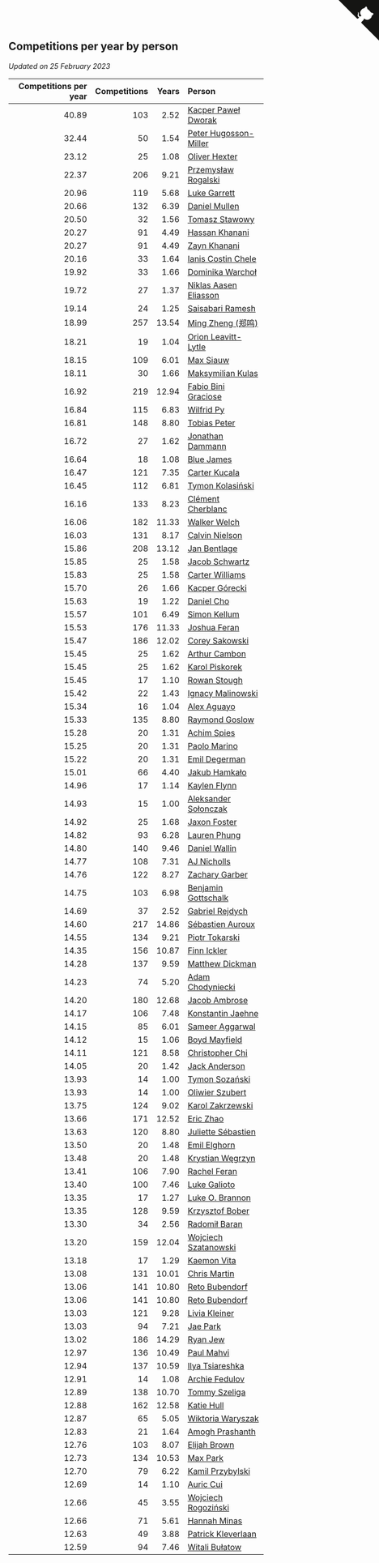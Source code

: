## Competitions per year by person

*Updated on 25 February 2023*

| Competitions per year | Competitions | Years | Person |
| ---: | ---: | ---: | :--- |
| 40.89 | 103 | 2.52 | [Kacper Paweł Dworak](https://www.worldcubeassociation.org/persons/2020DWOR01) |
| 32.44 | 50 | 1.54 | [Peter Hugosson-Miller](https://www.worldcubeassociation.org/persons/2021HUGO01) |
| 23.12 | 25 | 1.08 | [Oliver Hexter](https://www.worldcubeassociation.org/persons/2022HEXT01) |
| 22.37 | 206 | 9.21 | [Przemysław Rogalski](https://www.worldcubeassociation.org/persons/2013ROGA02) |
| 20.96 | 119 | 5.68 | [Luke Garrett](https://www.worldcubeassociation.org/persons/2017GARR05) |
| 20.66 | 132 | 6.39 | [Daniel Mullen](https://www.worldcubeassociation.org/persons/2016MULL04) |
| 20.50 | 32 | 1.56 | [Tomasz Stawowy](https://www.worldcubeassociation.org/persons/2021STAW01) |
| 20.27 | 91 | 4.49 | [Hassan Khanani](https://www.worldcubeassociation.org/persons/2018KHAN26) |
| 20.27 | 91 | 4.49 | [Zayn Khanani](https://www.worldcubeassociation.org/persons/2018KHAN28) |
| 20.16 | 33 | 1.64 | [Ianis Costin Chele](https://www.worldcubeassociation.org/persons/2021CHEL01) |
| 19.92 | 33 | 1.66 | [Dominika Warchoł](https://www.worldcubeassociation.org/persons/2021WARC01) |
| 19.72 | 27 | 1.37 | [Niklas Aasen Eliasson](https://www.worldcubeassociation.org/persons/2021ELIA01) |
| 19.14 | 24 | 1.25 | [Saisabari Ramesh](https://www.worldcubeassociation.org/persons/2021RAME01) |
| 18.99 | 257 | 13.54 | [Ming Zheng (郑鸣)](https://www.worldcubeassociation.org/persons/2009ZHEN11) |
| 18.21 | 19 | 1.04 | [Orion Leavitt-Lytle](https://www.worldcubeassociation.org/persons/2022LEAV01) |
| 18.15 | 109 | 6.01 | [Max Siauw](https://www.worldcubeassociation.org/persons/2017SIAU02) |
| 18.11 | 30 | 1.66 | [Maksymilian Kulas](https://www.worldcubeassociation.org/persons/2021KULA02) |
| 16.92 | 219 | 12.94 | [Fabio Bini Graciose](https://www.worldcubeassociation.org/persons/2010GRAC02) |
| 16.84 | 115 | 6.83 | [Wilfrid Py](https://www.worldcubeassociation.org/persons/2016PYWI01) |
| 16.81 | 148 | 8.80 | [Tobias Peter](https://www.worldcubeassociation.org/persons/2014PETE03) |
| 16.72 | 27 | 1.62 | [Jonathan Dammann](https://www.worldcubeassociation.org/persons/2021DAMM01) |
| 16.64 | 18 | 1.08 | [Blue James](https://www.worldcubeassociation.org/persons/2022JAME01) |
| 16.47 | 121 | 7.35 | [Carter Kucala](https://www.worldcubeassociation.org/persons/2015KUCA01) |
| 16.45 | 112 | 6.81 | [Tymon Kolasiński](https://www.worldcubeassociation.org/persons/2016KOLA02) |
| 16.16 | 133 | 8.23 | [Clément Cherblanc](https://www.worldcubeassociation.org/persons/2014CHER05) |
| 16.06 | 182 | 11.33 | [Walker Welch](https://www.worldcubeassociation.org/persons/2011WELC01) |
| 16.03 | 131 | 8.17 | [Calvin Nielson](https://www.worldcubeassociation.org/persons/2014NIEL03) |
| 15.86 | 208 | 13.12 | [Jan Bentlage](https://www.worldcubeassociation.org/persons/2010BENT01) |
| 15.85 | 25 | 1.58 | [Jacob Schwartz](https://www.worldcubeassociation.org/persons/2021SCHW01) |
| 15.83 | 25 | 1.58 | [Carter Williams](https://www.worldcubeassociation.org/persons/2021WILL06) |
| 15.70 | 26 | 1.66 | [Kacper Górecki](https://www.worldcubeassociation.org/persons/2021GORE01) |
| 15.63 | 19 | 1.22 | [Daniel Cho](https://www.worldcubeassociation.org/persons/2021CHOD01) |
| 15.57 | 101 | 6.49 | [Simon Kellum](https://www.worldcubeassociation.org/persons/2016KELL12) |
| 15.53 | 176 | 11.33 | [Joshua Feran](https://www.worldcubeassociation.org/persons/2011FERA01) |
| 15.47 | 186 | 12.02 | [Corey Sakowski](https://www.worldcubeassociation.org/persons/2011SAKO01) |
| 15.45 | 25 | 1.62 | [Arthur Cambon](https://www.worldcubeassociation.org/persons/2021CAMB01) |
| 15.45 | 25 | 1.62 | [Karol Piskorek](https://www.worldcubeassociation.org/persons/2021PISK01) |
| 15.45 | 17 | 1.10 | [Rowan Stough](https://www.worldcubeassociation.org/persons/2022STOU01) |
| 15.42 | 22 | 1.43 | [Ignacy Malinowski](https://www.worldcubeassociation.org/persons/2021MALI02) |
| 15.34 | 16 | 1.04 | [Alex Aguayo](https://www.worldcubeassociation.org/persons/2022AGUA01) |
| 15.33 | 135 | 8.80 | [Raymond Goslow](https://www.worldcubeassociation.org/persons/2014GOSL01) |
| 15.28 | 20 | 1.31 | [Achim Spies](https://www.worldcubeassociation.org/persons/2021SPIE01) |
| 15.25 | 20 | 1.31 | [Paolo Marino](https://www.worldcubeassociation.org/persons/2021MARI04) |
| 15.22 | 20 | 1.31 | [Emil Degerman](https://www.worldcubeassociation.org/persons/2021DEGE01) |
| 15.01 | 66 | 4.40 | [Jakub Hamkało](https://www.worldcubeassociation.org/persons/2018HAMK01) |
| 14.96 | 17 | 1.14 | [Kaylen Flynn](https://www.worldcubeassociation.org/persons/2022FLYN01) |
| 14.93 | 15 | 1.00 | [Aleksander Sołonczak](https://www.worldcubeassociation.org/persons/2022SOLO01) |
| 14.92 | 25 | 1.68 | [Jaxon Foster](https://www.worldcubeassociation.org/persons/2021FOST01) |
| 14.82 | 93 | 6.28 | [Lauren Phung](https://www.worldcubeassociation.org/persons/2016PHUN02) |
| 14.80 | 140 | 9.46 | [Daniel Wallin](https://www.worldcubeassociation.org/persons/2013WALL03) |
| 14.77 | 108 | 7.31 | [AJ Nicholls](https://www.worldcubeassociation.org/persons/2015NICH04) |
| 14.76 | 122 | 8.27 | [Zachary Garber](https://www.worldcubeassociation.org/persons/2014GARB01) |
| 14.75 | 103 | 6.98 | [Benjamin Gottschalk](https://www.worldcubeassociation.org/persons/2016GOTT01) |
| 14.69 | 37 | 2.52 | [Gabriel Rejdych](https://www.worldcubeassociation.org/persons/2020REJD01) |
| 14.60 | 217 | 14.86 | [Sébastien Auroux](https://www.worldcubeassociation.org/persons/2008AURO01) |
| 14.55 | 134 | 9.21 | [Piotr Tokarski](https://www.worldcubeassociation.org/persons/2013TOKA01) |
| 14.35 | 156 | 10.87 | [Finn Ickler](https://www.worldcubeassociation.org/persons/2012ICKL01) |
| 14.28 | 137 | 9.59 | [Matthew Dickman](https://www.worldcubeassociation.org/persons/2013DICK01) |
| 14.23 | 74 | 5.20 | [Adam Chodyniecki](https://www.worldcubeassociation.org/persons/2017CHOD02) |
| 14.20 | 180 | 12.68 | [Jacob Ambrose](https://www.worldcubeassociation.org/persons/2010AMBR01) |
| 14.17 | 106 | 7.48 | [Konstantin Jaehne](https://www.worldcubeassociation.org/persons/2015JAEH01) |
| 14.15 | 85 | 6.01 | [Sameer Aggarwal](https://www.worldcubeassociation.org/persons/2017AGGA01) |
| 14.12 | 15 | 1.06 | [Boyd Mayfield](https://www.worldcubeassociation.org/persons/2022MAYF01) |
| 14.11 | 121 | 8.58 | [Christopher Chi](https://www.worldcubeassociation.org/persons/2014CHIC01) |
| 14.05 | 20 | 1.42 | [Jack Anderson](https://www.worldcubeassociation.org/persons/2021ANDE05) |
| 13.93 | 14 | 1.00 | [Tymon Sozański](https://www.worldcubeassociation.org/persons/2022SOZA01) |
| 13.93 | 14 | 1.00 | [Oliwier Szubert](https://www.worldcubeassociation.org/persons/2022SZUB01) |
| 13.75 | 124 | 9.02 | [Karol Zakrzewski](https://www.worldcubeassociation.org/persons/2014ZAKR01) |
| 13.66 | 171 | 12.52 | [Eric Zhao](https://www.worldcubeassociation.org/persons/2010ZHAO19) |
| 13.63 | 120 | 8.80 | [Juliette Sébastien](https://www.worldcubeassociation.org/persons/2014SEBA01) |
| 13.50 | 20 | 1.48 | [Emil Elghorn](https://www.worldcubeassociation.org/persons/2021ELGH01) |
| 13.48 | 20 | 1.48 | [Krystian Węgrzyn](https://www.worldcubeassociation.org/persons/2021WEGR01) |
| 13.41 | 106 | 7.90 | [Rachel Feran](https://www.worldcubeassociation.org/persons/2015FERA01) |
| 13.40 | 100 | 7.46 | [Luke Galioto](https://www.worldcubeassociation.org/persons/2015GALI02) |
| 13.35 | 17 | 1.27 | [Luke O. Brannon](https://www.worldcubeassociation.org/persons/2021BRAN02) |
| 13.35 | 128 | 9.59 | [Krzysztof Bober](https://www.worldcubeassociation.org/persons/2013BOBE01) |
| 13.30 | 34 | 2.56 | [Radomił Baran](https://www.worldcubeassociation.org/persons/2020BARA02) |
| 13.20 | 159 | 12.04 | [Wojciech Szatanowski](https://www.worldcubeassociation.org/persons/2011SZAT01) |
| 13.18 | 17 | 1.29 | [Kaemon Vita](https://www.worldcubeassociation.org/persons/2021VITA01) |
| 13.08 | 131 | 10.01 | [Chris Martin](https://www.worldcubeassociation.org/persons/2013MART03) |
| 13.06 | 141 | 10.80 | [Reto Bubendorf](https://www.worldcubeassociation.org/persons/2012BUBE01) |
| 13.06 | 141 | 10.80 | [Reto Bubendorf](https://www.worldcubeassociation.org/persons/2012BUBE01) |
| 13.03 | 121 | 9.28 | [Livia Kleiner](https://www.worldcubeassociation.org/persons/2013KLEI03) |
| 13.03 | 94 | 7.21 | [Jae Park](https://www.worldcubeassociation.org/persons/2015PARK24) |
| 13.02 | 186 | 14.29 | [Ryan Jew](https://www.worldcubeassociation.org/persons/2008JEWR01) |
| 12.97 | 136 | 10.49 | [Paul Mahvi](https://www.worldcubeassociation.org/persons/2012MAHV01) |
| 12.94 | 137 | 10.59 | [Ilya Tsiareshka](https://www.worldcubeassociation.org/persons/2012TERE01) |
| 12.91 | 14 | 1.08 | [Archie Fedulov](https://www.worldcubeassociation.org/persons/2022FEDU01) |
| 12.89 | 138 | 10.70 | [Tommy Szeliga](https://www.worldcubeassociation.org/persons/2012SZEL01) |
| 12.88 | 162 | 12.58 | [Katie Hull](https://www.worldcubeassociation.org/persons/2010HULL01) |
| 12.87 | 65 | 5.05 | [Wiktoria Waryszak](https://www.worldcubeassociation.org/persons/2018WARY01) |
| 12.83 | 21 | 1.64 | [Amogh Prashanth](https://www.worldcubeassociation.org/persons/2021PRAS01) |
| 12.76 | 103 | 8.07 | [Elijah Brown](https://www.worldcubeassociation.org/persons/2015BROW03) |
| 12.73 | 134 | 10.53 | [Max Park](https://www.worldcubeassociation.org/persons/2012PARK03) |
| 12.70 | 79 | 6.22 | [Kamil Przybylski](https://www.worldcubeassociation.org/persons/2016PRZY01) |
| 12.69 | 14 | 1.10 | [Auric Cui](https://www.worldcubeassociation.org/persons/2022CUIA01) |
| 12.66 | 45 | 3.55 | [Wojciech Rogoziński](https://www.worldcubeassociation.org/persons/2019ROGO04) |
| 12.66 | 71 | 5.61 | [Hannah Minas](https://www.worldcubeassociation.org/persons/2017MINA04) |
| 12.63 | 49 | 3.88 | [Patrick Kleverlaan](https://www.worldcubeassociation.org/persons/2019KLEV01) |
| 12.59 | 94 | 7.46 | [Witali Bułatow](https://www.worldcubeassociation.org/persons/2015BUAT01) |


<a href="https://github.com/jonatanklosko/wca_statistics" class="github-corner" aria-label="View source on Github"><svg width="80" height="80" viewBox="0 0 250 250" style="fill:#151513; color:#fff; position: absolute; top: 0; border: 0; right: 0;" aria-hidden="true"><path d="M0,0 L115,115 L130,115 L142,142 L250,250 L250,0 Z"></path><path d="M128.3,109.0 C113.8,99.7 119.0,89.6 119.0,89.6 C122.0,82.7 120.5,78.6 120.5,78.6 C119.2,72.0 123.4,76.3 123.4,76.3 C127.3,80.9 125.5,87.3 125.5,87.3 C122.9,97.6 130.6,101.9 134.4,103.2" fill="currentColor" style="transform-origin: 130px 106px;" class="octo-arm"></path><path d="M115.0,115.0 C114.9,115.1 118.7,116.5 119.8,115.4 L133.7,101.6 C136.9,99.2 139.9,98.4 142.2,98.6 C133.8,88.0 127.5,74.4 143.8,58.0 C148.5,53.4 154.0,51.2 159.7,51.0 C160.3,49.4 163.2,43.6 171.4,40.1 C171.4,40.1 176.1,42.5 178.8,56.2 C183.1,58.6 187.2,61.8 190.9,65.4 C194.5,69.0 197.7,73.2 200.1,77.6 C213.8,80.2 216.3,84.9 216.3,84.9 C212.7,93.1 206.9,96.0 205.4,96.6 C205.1,102.4 203.0,107.8 198.3,112.5 C181.9,128.9 168.3,122.5 157.7,114.1 C157.9,116.9 156.7,120.9 152.7,124.9 L141.0,136.5 C139.8,137.7 141.6,141.9 141.8,141.8 Z" fill="currentColor" class="octo-body"></path></svg></a><style>.github-corner:hover .octo-arm{animation:octocat-wave 560ms ease-in-out}@keyframes octocat-wave{0%,100%{transform:rotate(0)}20%,60%{transform:rotate(-25deg)}40%,80%{transform:rotate(10deg)}}@media (max-width:500px){.github-corner:hover .octo-arm{animation:none}.github-corner .octo-arm{animation:octocat-wave 560ms ease-in-out}}</style>
